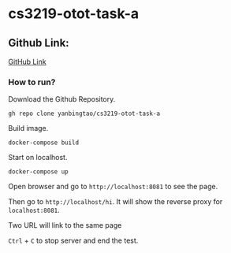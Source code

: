 # cs3219-otot-task-a
## Github Link:

[GitHub Link](https://github.com/yanbingtao/cs3219-otot-task-a)

### How to run?

Download the Github Repository.

```
gh repo clone yanbingtao/cs3219-otot-task-a
```

Build image.

```
docker-compose build
```

Start on localhost.

```
docker-compose up
```

Open browser and go to `http://localhost:8081` to see the page.

Then go to `http://localhost/hi`. It will show the reverse proxy for `localhost:8081`.

Two URL will link to the same page

`Ctrl` + `C` to stop server and end the test.
